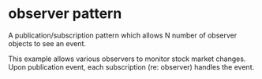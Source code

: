 # observer pattern

A publication/subscription pattern which allows N number of observer objects to see an event.

This example allows various observers to monitor stock market changes. Upon publication event, each subscription (re: observer) handles the event.
